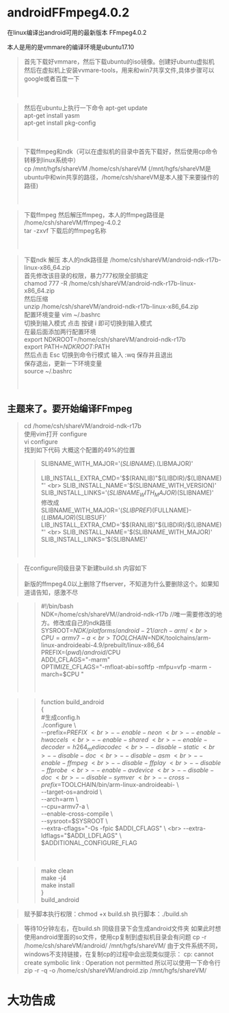 # androidFFmpeg4.0.2
在linux编译出android可用的最新版本 FFmpeg4.0.2

本人是用的是vmmare的编译环境是ubuntu17.10 
> 首先下载好vmmare，然后下载ubuntu的iso镜像。创建好ubuntu虚拟机<br>
> 然后在虚拟机上安装vvmare-tools，用来和win7共享文件,具体步骤可以google或者百度一下<br><br><br>

>然后在ubuntu上执行一下命令
> apt-get update <br>
> apt-get install yasm <br>
> apt-get install pkg-config<br><br><br>

> 下载ffmpeg和ndk（可以在虚拟机的目录中首先下载好，然后使用cp命令转移到linux系统中）<br>
> cp /mnt/hgfs/shareVM  /home/csh/shareVM  (/mnt/hgfs/shareVM是ubuntu中和win共享的路径，/home/csh/shareVM是本人接下来要操作的路径)<br><br><br>

> 下载ffmpeg   然后解压ffmpeg，本人的ffmpeg路径是  /home/csh/shareVM/ffmpeg-4.0.2<br>
> tar -zxvf 下载后的ffmpeg名称<br><br><br>

>  下载ndk 解压 本人的ndk路径是    /home/csh/shareVM/android-ndk-r17b-linux-x86_64.zip<br>
>  首先修改该目录的权限，暴力777权限全部搞定<br>
>  chamod 777 -R  /home/csh/shareVM/android-ndk-r17b-linux-x86_64.zip<br>
>  然后压缩<br>
>  unzip /home/csh/shareVM/android-ndk-r17b-linux-x86_64.zip<br>
>  配置环境变量 vim ~/.bashrc<br>
>  切换到输入模式  点击 按键 i 即可切换到输入模式 <br>
>  在最后面添加两行配置环境<br>
>  export NDKROOT=/home/csh/shareVM/android-ndk-r17b<br>
>  export PATH=$NDKROOT:$PATH<br>
>  然后点击 Esc 切换到命令行模式 输入 :wq  保存并且退出<br>
>  保存退出，更新一下环境变量   <br>
>  source ~/.bashrc  <br><br><br>

## 主题来了。要开始编译FFmpeg  <br>
>  cd /home/csh/shareVM/android-ndk-r17b  <br>
>  使用vim打开 configure  <br>
>  vi configure   <br>
>  找到如下代码  大概这个配置的49%的位置  <br>
>>  SLIBNAME_WITH_MAJOR='$(SLIBNAME).$(LIBMAJOR)'    <br>  
>>  LIB_INSTALL_EXTRA_CMD='$$(RANLIB)"$(LIBDIR)/$(LIBNAME)"'    <br>
>>  SLIB_INSTALL_NAME='$(SLIBNAME_WITH_VERSION)'    <br>
>>  SLIB_INSTALL_LINKS='$(SLIBNAME_WITH_MAJOR)$(SLIBNAME)'    <br>
> 修改成  <br>
>>  SLIBNAME_WITH_MAJOR='$(SLIBPREF)$(FULLNAME)-$(LIBMAJOR)$(SLIBSUF)'    <br>
>>  LIB_INSTALL_EXTRA_CMD='$$(RANLIB)"$(LIBDIR)/$(LIBNAME)"'    <br>
>>  SLIB_INSTALL_NAME='$(SLIBNAME_WITH_MAJOR)'    <br>
>>  SLIB_INSTALL_LINKS='$(SLIBNAME)'    <br>  <br>  <br>

>  在configure同级目录下新建build.sh  内容如下  <br>  <br>
> 新版的ffmpeg4.0以上删除了ffserver，不知道为什么要删除这个。如果知道请告知，感激不尽

>>  #!/bin/bash  <br>
>>  NDK=/home/csh/shareVM//android-ndk-r17b  //唯一需要修改的地方。修改成自己的ndk路径<br>
>>  SYSROOT=$NDK/platforms/android-21/arch-arm/  <br>
>>  CPU=armv7-a  <br>
>>  TOOLCHAIN=$NDK/toolchains/arm-linux-androideabi-4.9/prebuilt/linux-x86_64  <br>
>>  PREFIX=$(pwd)/android/$CPU  <br>
>>  ADDI_CFLAGS="-marm"  <br>
>>  OPTIMIZE_CFLAGS="-mfloat-abi=softfp -mfpu=vfp -marm -march=$CPU "  <br>  <br>  <br>


>>  function build_android  <br>
>>  {  <br>
>>  #生成config.h  <br>
>>  ./configure \  <br>
>>  --prefix=$PREFIX \  <br>
>>  --enable-neon \  <br>
>>  --enable-hwaccels \  <br>
>>  --enable-shared \  <br>
>>  --enable-decoder=h264_mediacodec \  <br>
>>  --disable-static \  <br>
>>  --disable-doc \  <br>
>>  --disable-asm  \    <br>
>>  --enable-ffmpeg \  <br>
>>  --disable-ffplay \  <br>
>>  --disable-ffprobe \  <br>
>>  --enable-avdevice \  <br>
>>  --disable-doc \  <br>
>>  --disable-symver \  <br>
>>  --cross-prefix=$TOOLCHAIN/bin/arm-linux-androideabi- \  <br>
>>  --target-os=android \  <br>
>>  --arch=arm \  <br>
>>  --cpu=armv7-a \  <br>
>>  --enable-cross-compile \  <br>
>>  --sysroot=$SYSROOT \  <br>
>>  --extra-cflags="-Os -fpic $ADDI_CFLAGS" \  <br>
>>  --extra-ldflags="$ADDI_LDFLAGS" \  <br>
>>  $ADDITIONAL_CONFIGURE_FLAG  <br>  <br>  <br>


>>  make clean  <br>
>>  make -j4  <br>
>>  make install  <br>
>>  }  <br>
>>  build_android  <br>


>  赋予脚本执行权限：chmod +x build.sh 
>  执行脚本：./build.sh 

>  等待10分钟左右，在build.sh 同级目录下会生成android文件夹
>  如果此时想使用android里面的so文件，使用cp复制到虚拟机目录会有问题
>  cp -r /home/csh/shareVM/android/ /mnt/hgfs/shareVM/
>  由于文件系统不同，windows不支持链接，在复制cp的过程中会出现类似提示：
>    cp: cannot create symbolic link : Operation not permitted
>  所以可以使用一下命令行
>  zip -r -q -o /home/csh/shareVM/android.zip /mnt/hgfs/shareVM/

#  大功告成





